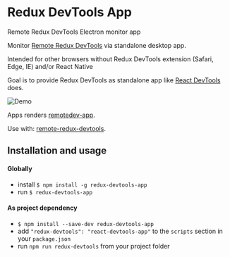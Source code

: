 # Redux DevTools App
Remote Redux DevTools Electron monitor app

Monitor [Remote Redux DevTools](https://github.com/zalmoxisus/remote-redux-devtools) via standalone desktop app. 

Intended for other browsers without Redux DevTools extension (Safari, Edge, IE) and/or React Native 

Goal is to provide Redux DevTools as standalone app like [React DevTools](https://github.com/facebook/react-devtools) does.

![Demo](https://adamfolwarczny.com/img/github/redux-devtools-app-demo.png)

Apps renders [remotedev-app](https://github.com/zalmoxisus/remotedev-app).

Use with: [remote-redux-devtools](https://github.com/zalmoxisus/remote-redux-devtools).

## Installation and usage
#### Globally
- install ```$ npm install -g redux-devtools-app``` 
- run ```$ redux-devtools-app```
#### As project dependency
- ```$ npm install --save-dev redux-devtools-app``` 
- add `"redux-devtools": "react-devtools-app"` to the `scripts` section in your `package.json`
- run `npm run redux-devtools` from your project folder